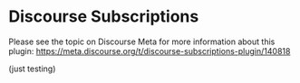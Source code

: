 # Discourse Subscriptions

Please see the topic on Discourse Meta for more information about this plugin: https://meta.discourse.org/t/discourse-subscriptions-plugin/140818

(just testing)
